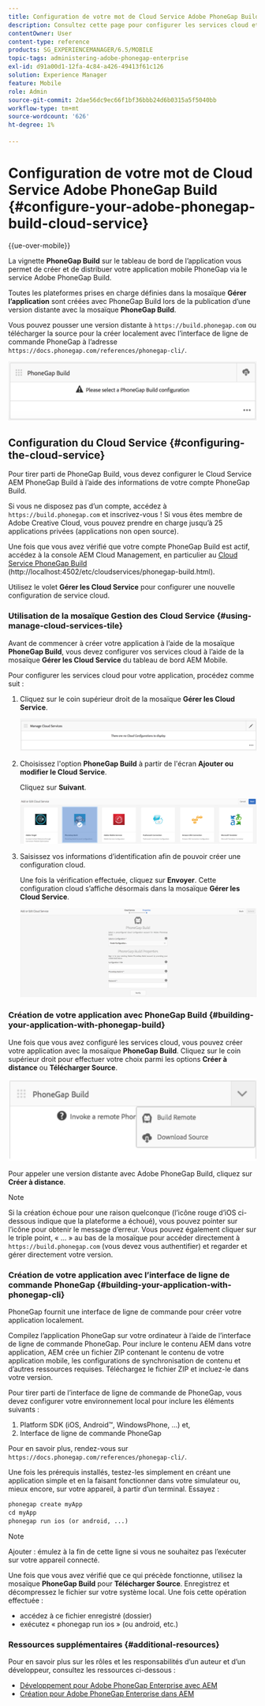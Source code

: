 ```yaml
---
title: Configuration de votre mot de Cloud Service Adobe PhoneGap Build
description: Consultez cette page pour configurer les services cloud et créer votre application avec PhoneGap Build.
contentOwner: User
content-type: reference
products: SG_EXPERIENCEMANAGER/6.5/MOBILE
topic-tags: administering-adobe-phonegap-enterprise
exl-id: d91a00d1-12fa-4c84-a426-49413f61c126
solution: Experience Manager
feature: Mobile
role: Admin
source-git-commit: 2dae56dc9ec66f1bf36bbb24d6b0315a5f5040bb
workflow-type: tm+mt
source-wordcount: '626'
ht-degree: 1%

---
```


# Configuration de votre mot de Cloud Service Adobe PhoneGap Build {#configure-your-adobe-phonegap-build-cloud-service}

{{ue-over-mobile}}

La vignette **PhoneGap Build** sur le tableau de bord de l’application vous permet de créer et de distribuer votre application mobile PhoneGap via le service Adobe PhoneGap Build.

Toutes les plateformes prises en charge définies dans la mosaïque **Gérer l’application** sont créées avec PhoneGap Build lors de la publication d’une version distante avec la mosaïque **PhoneGap Build**.

Vous pouvez pousser une version distante à `https://build.phonegap.com` ou télécharger la source pour la créer localement avec l’interface de ligne de commande PhoneGap à l’adresse `https://docs.phonegap.com/references/phonegap-cli/`.

![Vignette PhoneGap Build ](assets/chlimage_1-60.png)

## Configuration du Cloud Service {#configuring-the-cloud-service}

Pour tirer parti de PhoneGap Build, vous devez configurer le Cloud Service AEM PhoneGap Build à l’aide des informations de votre compte PhoneGap Build.

Si vous ne disposez pas d’un compte, accédez à `https://build.phonegap.com` et inscrivez-vous ! Si vous êtes membre de Adobe Creative Cloud, vous pouvez prendre en charge jusqu’à 25 applications privées (applications non open source).

Une fois que vous avez vérifié que votre compte PhoneGap Build est actif, accédez à la console AEM Cloud Management, en particulier au [Cloud Service PhoneGap Build ](http://localhost:4502/etc/cloudservices/phonegap-build.html) (http://localhost:4502/etc/cloudservices/phonegap-build.html).

Utilisez le volet **Gérer les Cloud Service** pour configurer une nouvelle configuration de service cloud.

### Utilisation de la mosaïque Gestion des Cloud Service {#using-manage-cloud-services-tile}

Avant de commencer à créer votre application à l’aide de la mosaïque **PhoneGap Build**, vous devez configurer vos services cloud à l’aide de la mosaïque **Gérer les Cloud Service** du tableau de bord AEM Mobile.

Pour configurer les services cloud pour votre application, procédez comme suit :

1. Cliquez sur le coin supérieur droit de la mosaïque **Gérer les Cloud Service**.

   ![chlimage_1-61](assets/chlimage_1-61.png)

1. Choisissez l&#39;option **PhoneGap Build** à partir de l&#39;écran **Ajouter ou modifier le Cloud Service**.

   Cliquez sur **Suivant**.

   ![chlimage_1-62](assets/chlimage_1-62.png)

1. Saisissez vos informations d’identification afin de pouvoir créer une configuration cloud.

   Une fois la vérification effectuée, cliquez sur **Envoyer**. Cette configuration cloud s’affiche désormais dans la mosaïque **Gérer les Cloud Service**.

   ![chlimage_1-63](assets/chlimage_1-63.png)

### Création de votre application avec PhoneGap Build {#building-your-application-with-phonegap-build}

Une fois que vous avez configuré les services cloud, vous pouvez créer votre application avec la mosaïque **PhoneGap Build**. Cliquez sur le coin supérieur droit pour effectuer votre choix parmi les options **Créer à distance** ou **Télécharger Source**.

![chlimage_1-64](assets/chlimage_1-64.png)

Pour appeler une version distante avec Adobe PhoneGap Build, cliquez sur **Créer à distance**.

>[!NOTE]
>
>Si la création échoue pour une raison quelconque (l’icône rouge d’iOS ci-dessous indique que la plateforme a échoué), vous pouvez pointer sur l’icône pour obtenir le message d’erreur. Vous pouvez également cliquer sur le triple point, « ... » au bas de la mosaïque pour accéder directement à `https://build.phonegap.com` (vous devez vous authentifier) et regarder et gérer directement votre version.

### Création de votre application avec l’interface de ligne de commande PhoneGap {#building-your-application-with-phonegap-cli}

PhoneGap fournit une interface de ligne de commande pour créer votre application localement.

Compilez l’application PhoneGap sur votre ordinateur à l’aide de l’interface de ligne de commande PhoneGap. Pour inclure le contenu AEM dans votre application, AEM crée un fichier ZIP contenant le contenu de votre application mobile, les configurations de synchronisation de contenu et d’autres ressources requises. Téléchargez le fichier ZIP et incluez-le dans votre version.

Pour tirer parti de l’interface de ligne de commande de PhoneGap, vous devez configurer votre environnement local pour inclure les éléments suivants :

1. Platform SDK (iOS, Android™, WindowsPhone, ...) et,
1. Interface de ligne de commande PhoneGap

Pour en savoir plus, rendez-vous sur `https://docs.phonegap.com/references/phonegap-cli/`.

Une fois les prérequis installés, testez-les simplement en créant une application simple et en la faisant fonctionner dans votre simulateur ou, mieux encore, sur votre appareil, à partir d’un terminal. Essayez :

```xml
phonegap create myApp
cd myApp
phonegap run ios (or android, ...)
```

>[!NOTE]
>
>Ajouter : émulez à la fin de cette ligne si vous ne souhaitez pas l’exécuter sur votre appareil connecté.

Une fois que vous avez vérifié que ce qui précède fonctionne, utilisez la mosaïque **PhoneGap Build** pour **Télécharger Source**. Enregistrez et décompressez le fichier sur votre système local. Une fois cette opération effectuée :

* accédez à ce fichier enregistré (dossier)
* exécutez « phonegap run ios » (ou android, etc.)

### Ressources supplémentaires {#additional-resources}

Pour en savoir plus sur les rôles et les responsabilités d’un auteur et d’un développeur, consultez les ressources ci-dessous :

* [Développement pour Adobe PhoneGap Enterprise avec AEM](/help/mobile/developing-in-phonegap.md)
* [Création pour Adobe PhoneGap Enterprise dans AEM](/help/mobile/phonegap.md)

